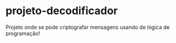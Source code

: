 # projeto-decodificador
Projeto onde se pode criptografar mensagens usando de lógica de programação!

